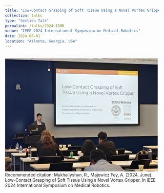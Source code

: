 ```yaml
---
title: "Low-Contact Grasping of Soft Tissue Using a Novel Vortex Gripper"
collection: talks
type: "Section Talk"
permalink: /talks/2024-ISMR
venue: "IEEE 2024 International Symposium on Medical Robotics"
date: 2024-06-01
location: "Atlanta, Georgia, USA"
---
```

<br/><img src='/images/ISMR2024.jpg' width='500'>
<br />
Recommended citation: Mykhailyshyn, R., Majewicz Fey, A. (2024, June). Low-Contact Grasping of Soft Tissue Using a Novel Vortex Gripper. In IEEE 2024 International Symposium on Medical Robotics.